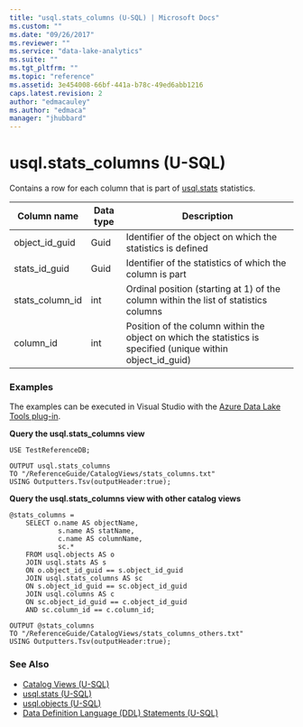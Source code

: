 ```yaml
---
title: "usql.stats_columns (U-SQL) | Microsoft Docs"
ms.custom: ""
ms.date: "09/26/2017"
ms.reviewer: ""
ms.service: "data-lake-analytics"
ms.suite: ""
ms.tgt_pltfrm: ""
ms.topic: "reference"
ms.assetid: 3e454008-66bf-441a-b78c-49ed6abb1216
caps.latest.revision: 2
author: "edmacauley"
ms.author: "edmaca"
manager: "jhubbard"
---
```

# usql.stats_columns (U-SQL)

Contains a row for each column that is part of [usql.stats](usql-stats-u-sql.md) statistics. 

Column name  |Data type  |Description  
---------|---------|---------
object_id_guid     |Guid         |Identifier of the object on which the statistics is defined         
stats_id_guid     |Guid         |Identifier of the statistics of which the column is part         
stats_column_id     |int         |Ordinal position (starting at 1) of the column within the list of statistics columns         
column_id     |int         |Position of the column within the object on which the statistics is specified (unique within object_id_guid)         


### Examples
The examples can be executed in Visual Studio with the [Azure Data Lake Tools plug-in](https://www.microsoft.com/download/details.aspx?id=49504). 


**Query the usql.stats_columns view**
```
USE TestReferenceDB;

OUTPUT usql.stats_columns 
TO "/ReferenceGuide/CatalogViews/stats_columns.txt"
USING Outputters.Tsv(outputHeader:true);
```

**Query the usql.stats_columns view with other catalog views**
```
@stats_columns =
    SELECT o.name AS objectName,
            s.name AS statName,
            c.name AS columnName,
            sc.*
    FROM usql.objects AS o
    JOIN usql.stats AS s
    ON o.object_id_guid == s.object_id_guid
    JOIN usql.stats_columns AS sc
    ON s.object_id_guid == sc.object_id_guid
    JOIN usql.columns AS c
    ON sc.object_id_guid == c.object_id_guid
    AND sc.column_id == c.column_id;

OUTPUT @stats_columns
TO "/ReferenceGuide/CatalogViews/stats_columns_others.txt"
USING Outputters.Tsv(outputHeader:true);  
```

### See Also
* [Catalog Views (U-SQL)](catalog-views-u-sql.md)
* [usql.stats (U-SQL)](usql-stats-u-sql.md)
* [usql.objects (U-SQL)](usql-objects-u-sql.md)
* [Data Definition Language (DDL) Statements (U-SQL)](data-definition-language-ddl-statements-u-sql.md)



